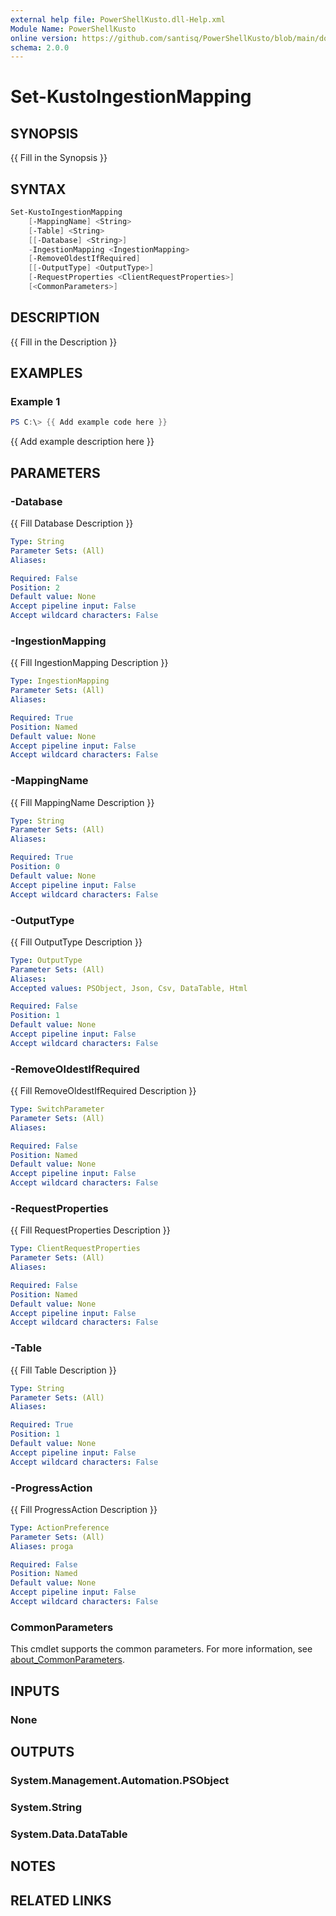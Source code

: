 ```yaml
---
external help file: PowerShellKusto.dll-Help.xml
Module Name: PowerShellKusto
online version: https://github.com/santisq/PowerShellKusto/blob/main/docs/en-US/Set-KustoIngestionMapping.md
schema: 2.0.0
---
```


# Set-KustoIngestionMapping

## SYNOPSIS

{{ Fill in the Synopsis }}

## SYNTAX

```powershell
Set-KustoIngestionMapping
    [-MappingName] <String>
    [-Table] <String>
    [[-Database] <String>]
    -IngestionMapping <IngestionMapping>
    [-RemoveOldestIfRequired]
    [[-OutputType] <OutputType>]
    [-RequestProperties <ClientRequestProperties>]
    [<CommonParameters>]
```

## DESCRIPTION

{{ Fill in the Description }}

## EXAMPLES

### Example 1

```powershell
PS C:\> {{ Add example code here }}
```

{{ Add example description here }}

## PARAMETERS

### -Database

{{ Fill Database Description }}

```yaml
Type: String
Parameter Sets: (All)
Aliases:

Required: False
Position: 2
Default value: None
Accept pipeline input: False
Accept wildcard characters: False
```

### -IngestionMapping

{{ Fill IngestionMapping Description }}

```yaml
Type: IngestionMapping
Parameter Sets: (All)
Aliases:

Required: True
Position: Named
Default value: None
Accept pipeline input: False
Accept wildcard characters: False
```

### -MappingName

{{ Fill MappingName Description }}

```yaml
Type: String
Parameter Sets: (All)
Aliases:

Required: True
Position: 0
Default value: None
Accept pipeline input: False
Accept wildcard characters: False
```

### -OutputType

{{ Fill OutputType Description }}

```yaml
Type: OutputType
Parameter Sets: (All)
Aliases:
Accepted values: PSObject, Json, Csv, DataTable, Html

Required: False
Position: 1
Default value: None
Accept pipeline input: False
Accept wildcard characters: False
```

### -RemoveOldestIfRequired

{{ Fill RemoveOldestIfRequired Description }}

```yaml
Type: SwitchParameter
Parameter Sets: (All)
Aliases:

Required: False
Position: Named
Default value: None
Accept pipeline input: False
Accept wildcard characters: False
```

### -RequestProperties

{{ Fill RequestProperties Description }}

```yaml
Type: ClientRequestProperties
Parameter Sets: (All)
Aliases:

Required: False
Position: Named
Default value: None
Accept pipeline input: False
Accept wildcard characters: False
```

### -Table

{{ Fill Table Description }}

```yaml
Type: String
Parameter Sets: (All)
Aliases:

Required: True
Position: 1
Default value: None
Accept pipeline input: False
Accept wildcard characters: False
```

### -ProgressAction

{{ Fill ProgressAction Description }}

```yaml
Type: ActionPreference
Parameter Sets: (All)
Aliases: proga

Required: False
Position: Named
Default value: None
Accept pipeline input: False
Accept wildcard characters: False
```

### CommonParameters

This cmdlet supports the common parameters.
For more information, see [about_CommonParameters](http://go.microsoft.com/fwlink/?LinkID=113216).

## INPUTS

### None

## OUTPUTS

### System.Management.Automation.PSObject

### System.String

### System.Data.DataTable

## NOTES

## RELATED LINKS
